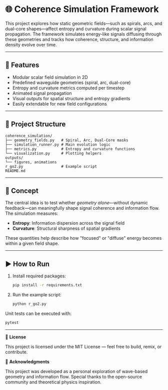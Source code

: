 # 🌐 Coherence Simulation Framework

This project explores how static geometric fields—such as spirals, arcs, and dual-core shapes—affect entropy and curvature during scalar signal propagation. The framework simulates energy-like signals diffusing through these geometries and tracks how coherence, structure, and information density evolve over time.

---

## 🧪 Features

- Modular scalar field simulation in 2D
- Predefined waveguide geometries (spiral, arc, dual-core)
- Entropy and curvature metrics computed per timestep
- Animated signal propagation
- Visual outputs for spatial structure and entropy gradients
- Easily extendable for new field configurations

---

## 📂 Project Structure

```
coherence_simulation/
├── geometry_fields.py   # Spiral, Arc, Dual-Core masks
├── simulation_runner.py # Main evolution logic
├── metrics.py           # Entropy and curvature functions
└── visualization.py     # Plotting helpers
outputs/
└── figures, animations
r_go2.py                 # Example script
README.md
```

---

## 🧠 Concept

The central idea is to test whether *geometry alone*—without dynamic feedback—can meaningfully shape signal coherence and information flow. The simulation measures:

- **Entropy**: Information dispersion across the signal field
- **Curvature**: Structural sharpness of spatial gradients

These quantities help describe how "focused" or "diffuse" energy becomes within a given field shape.

---

## ▶️ How to Run

1. Install required packages:
   ```bash
   pip install -r requirements.txt
   ```
2. Run the example script:
   ```bash
   python r_go2.py
   ```

Unit tests can be executed with:
```bash
pytest
```

---

📜 **License**

This project is licensed under the MIT License — feel free to build, remix, or contribute.

🤝 **Acknowledgments**

This project was developed as a personal exploration of wave-based geometry and information flow. Special thanks to the open-source community and theoretical physics inspiration.
